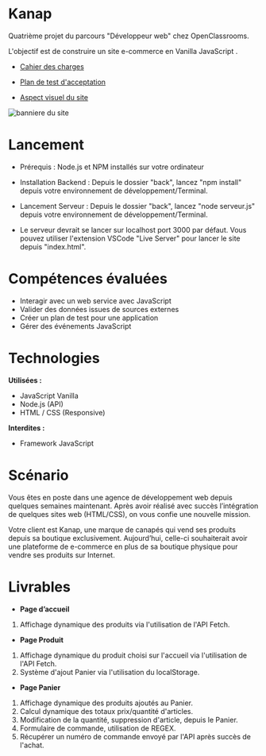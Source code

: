# Kanap

Quatrième projet du parcours "Développeur web" chez OpenClassrooms. 

L'objectif est de construire un site e-commerce en Vanilla JavaScript .

- [Cahier des charges](notes/Kanap%20-%20Specifications%20fonctionnelles.pdf)

- [Plan de test d'acceptation](notes/Kanap%20-%20Plan%20de%20test%20d'acceptation.pdf)

- [Aspect visuel du site](notes/Kanap%20-%20Visuels%20Responsive.pdf)

![banniere du site](/front/images/banniere.png)

# Lancement

- Prérequis  : Node.js et NPM installés sur votre ordinateur

- Installation Backend : Depuis le dossier "back", lancez "npm install" depuis votre environnement de développement/Terminal.

- Lancement Serveur : Depuis le dossier "back", lancez "node serveur.js" depuis votre environnement de développement/Terminal.

- Le serveur devrait se lancer sur localhost port 3000 par défaut. Vous pouvez utiliser l'extension VSCode "Live Server" pour lancer le site depuis "index.html". 

# Compétences évaluées
- Interagir avec un web service avec JavaScript
- Valider des données issues de sources externes
- Créer un plan de test pour une application
- Gérer des événements JavaScript


# Technologies
**Utilisées :** 
- JavaScript Vanilla
- Node.js (API)
- HTML / CSS (Responsive)

**Interdites :** 
- Framework JavaScript

# Scénario
Vous êtes en poste dans une agence de développement web depuis quelques semaines maintenant. Après avoir réalisé avec succès l’intégration de quelques sites web (HTML/CSS), on vous confie une nouvelle mission.

Votre client est Kanap, une marque de canapés qui vend ses produits depuis sa boutique exclusivement. Aujourd’hui, celle-ci souhaiterait avoir une plateforme de e-commerce en plus de sa boutique physique pour vendre ses produits sur Internet.


# Livrables
- **Page d’accueil** 
1. Affichage dynamique des produits via l'utilisation de l'API Fetch.

- **Page Produit**
1. Affichage dynamique du produit choisi sur l'accueil via l'utilisation de l'API Fetch.
2. Système d'ajout Panier via l'utilisation du localStorage.

- **Page Panier**
1. Affichage dynamique des produits ajoutés au Panier.
2. Calcul dynamique des totaux prix/quantité d'articles.
3. Modification de la quantité, suppression d'article, depuis le Panier.
4. Formulaire de commande, utilisation de REGEX.
5. Récupérer un numéro de commande envoyé par l'API après succès de l'achat.



